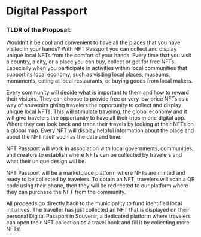 # Digital Passport



### TLDR of the Proposal:

Wouldn't it be cool and convenient to have all the places that you have visited in your hands? With NFT Passport you can collect and display unique local NFTs from the comfort of your hands.
Every time that you visit a country, a city, or a place you can buy, collect or get for free NFTs. Especially when you participate in activities within local communities that support its local economy, such as visiting local places, museums, monuments, eating at local restaurants, or buying goods from local makers.

Every community will decide what is important to them and how to reward their visitors. They can choose to provide free or very low price NFTs as a way of souvenirs giving travelers the opportunity to collect and display unique local NFTs.
This will stimulate traveling, the global economy and it will give travelers the opportunity to have all their trips in one digital app. Where they can look back and trace their travels by looking at their NFTs on a global map. Every NFT will display helpful information about the place and about the NFT itself such as the date and time.

NFT Passport will work in association with local governments, communities, and creators to establish where NFTs can be collected by travelers and what their unique design will be.


NFT Passport will be a marketplace platform where NFTs are minted and ready to be collected by travelers. To obtain an NFT, travelers will scan a QR code using their phone, then they will be redirected to our platform where they can purchase the NFT from the community.




  All proceeds go directly back to the municipality to fund identified local initiatives. The traveller has just collected an NFT that is displayed on their personal Digital Passport in Souvenir, a dedicated platform where travelers can open their NFT collection as a travel book and fill it by collecting more NFTs!

